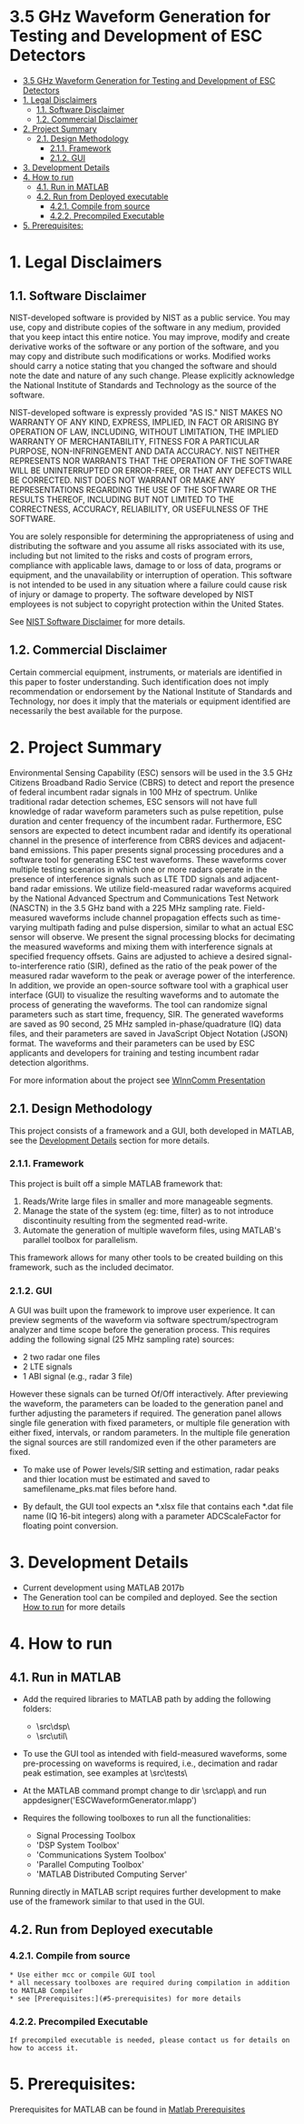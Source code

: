 # 3.5 GHz Waveform Generation for Testing and Development of ESC Detectors
<!-- TOC -->

- [3.5 GHz Waveform Generation for Testing and Development of ESC Detectors](#35-ghz-waveform-generation-for-testing-and-development-of-esc-detectors)
- [1. Legal Disclaimers](#1-legal-disclaimers)
    - [1.1. Software Disclaimer](#11-software-disclaimer)
    - [1.2. Commercial Disclaimer](#12-commercial-disclaimer)
- [2. Project Summary](#2-project-summary)
    - [2.1. Design Methodology](#21-design-methodology)
        - [2.1.1. Framework](#211-framework)
        - [2.1.2. GUI](#212-gui)
- [3. Development Details](#3-development-details)
- [4. How to run](#4-how-to-run)
    - [4.1. Run in MATLAB](#41-run-in-matlab)
    - [4.2. Run from Deployed executable](#42-run-from-deployed-executable)
        - [4.2.1. Compile from source](#421-compile-from-source)
        - [4.2.2. Precompiled Executable](#422-precompiled-executable)
- [5. Prerequisites:](#5-prerequisites)

<!-- /TOC -->

# 1. Legal Disclaimers
## 1.1. Software Disclaimer
 NIST-developed software is provided by NIST as a public service. 
 You may use, copy and distribute copies of the software in any medium,
 provided that you keep intact this entire notice. You may improve,
 modify and create derivative works of the software or any portion of
 the software, and you may copy and distribute such modifications or
 works. Modified works should carry a notice stating that you changed
 the software and should note the date and nature of any such change.
 Please explicitly acknowledge the National Institute of Standards and
 Technology as the source of the software.
 
 NIST-developed software is expressly provided "AS IS." NIST MAKES NO
 WARRANTY OF ANY KIND, EXPRESS, IMPLIED, IN FACT OR ARISING BY
 OPERATION OF LAW, INCLUDING, WITHOUT LIMITATION, THE IMPLIED WARRANTY
 OF MERCHANTABILITY, FITNESS FOR A PARTICULAR PURPOSE, NON-INFRINGEMENT
 AND DATA ACCURACY. NIST NEITHER REPRESENTS NOR WARRANTS THAT THE
 OPERATION OF THE SOFTWARE WILL BE UNINTERRUPTED OR ERROR-FREE, OR
 THAT ANY DEFECTS WILL BE CORRECTED. NIST DOES NOT WARRANT OR MAKE ANY 
 REPRESENTATIONS REGARDING THE USE OF THE SOFTWARE OR THE RESULTS 
 THEREOF, INCLUDING BUT NOT LIMITED TO THE CORRECTNESS, ACCURACY,
 RELIABILITY, OR USEFULNESS OF THE SOFTWARE.
 
 You are solely responsible for determining the appropriateness of
 using and distributing the software and you assume all risks
 associated with its use, including but not limited to the risks and
 costs of program errors, compliance with applicable laws, damage to 
 or loss of data, programs or equipment, and the unavailability or
 interruption of operation. This software is not intended to be used in
 any situation where a failure could cause risk of injury or damage to
 property. The software developed by NIST employees is not subject to
 copyright protection within the United States.

 See [NIST Software Disclaimer](https://www.nist.gov/disclaimer) for more details.

## 1.2. Commercial Disclaimer
 Certain commercial equipment, instruments, or materials are identified in this paper to foster understanding. Such identification does not imply recommendation or endorsement by the National Institute of Standards and Technology, nor does it imply that the materials or equipment identified are necessarily the best available for the purpose.
 
# 2. Project Summary

Environmental Sensing Capability (ESC) sensors will be used in the 3.5 GHz Citizens Broadband Radio Service (CBRS) to detect and report the presence of federal incumbent radar signals in 100 MHz of spectrum. Unlike traditional radar detection schemes, ESC sensors will not have full knowledge of radar waveform parameters such as pulse repetition, pulse duration and center frequency of the incumbent radar. Furthermore, ESC sensors are expected to detect incumbent radar and identify its operational channel in the presence of interference from CBRS devices and adjacent-band emissions. This paper presents signal processing procedures and a software tool for generating ESC test waveforms. These waveforms cover multiple testing scenarios in which one or more radars operate in the presence of interference signals such as LTE TDD signals and adjacent-band radar emissions. We utilize field-measured radar waveforms acquired by the National Advanced Spectrum and Communications Test Network (NASCTN) in the 3.5 GHz band with a 225 MHz sampling rate. Field-measured waveforms include channel propagation effects such as time-varying multipath fading and pulse dispersion, similar to what an actual ESC sensor will observe. We present the signal processing blocks for decimating the measured waveforms and mixing them with interference signals at specified frequency offsets. Gains are adjusted to achieve a desired signal-to-interference ratio (SIR), defined as the ratio of the peak power of the measured radar waveform to the peak or average power of the interference. In addition, we provide an open-source software tool with a graphical user interface (GUI) to visualize the resulting waveforms and to automate the process of generating the waveforms. The tool can randomize signal parameters such as start time, frequency, SIR. The generated waveforms are saved as 90 second, 25 MHz sampled in-phase/quadrature (IQ) data files, and their parameters are saved in JavaScript Object Notation (JSON) format. The waveforms and their parameters can be used by ESC applicants and developers for training and testing incumbent radar detection algorithms.

For more information about the project see [WInnComm Presentation](docs/3.5_GHz_Waveform_Generation_for_Testing_and_Development_of_ESC_Detectors_WInnComm2017.pdf)

## 2.1. Design Methodology
This project consists of a framework and a GUI, both developed in MATLAB, see the [Development Details](#3-development-details) section for more details.

### 2.1.1. Framework
This project is built off a simple MATLAB framework that:
1. Reads/Write large files in smaller and more manageable segments.
2. Manage the state of the system (eg: time, filter) as to not introduce discontinuity resulting from the segmented read-write.
3. Automate the generation of multiple waveform files, using MATLAB's parallel toolbox for parallelism.

This framework allows for many other tools to be created building on this framework, such as the included decimator.

### 2.1.2. GUI
A GUI was built upon the framework to improve user experience. It can preview segments of the waveform via software spectrum/spectrogram analyzer and time scope  before the generation process. This requires adding the following signal (25 MHz sampling rate) sources:
* 2 two radar one files
* 2 LTE signals
* 1 ABI signal (e.g., radar 3 file)

However these signals can be turned Of/Off interactively.
After previewing the waveform, the parameters can be loaded to the generation panel and further adjusting the parameters if required. The generation panel allows single file generation with fixed parameters, or multiple file generation with either fixed, intervals, or random parameters. In the multiple file generation the signal sources are still randomized even if the other parameters are fixed.  
* To make use of Power levels/SIR setting and estimation, radar peaks and thier location must be estimated and saved to samefilename_pks.mat files before hand.

* By default, the GUI tool expects an *.xlsx file that contains each *.dat file name (IQ 16-bit integers) along with a parameter ADCScaleFactor for floating point conversion.


# 3. Development Details
- Current development using MATLAB 2017b
- The Generation tool can be compiled and deployed. See the section [How to run](#4-how-to-run) for more details

 # 4. How to run
## 4.1. Run in MATLAB

* Add the required libraries to MATLAB path by adding the following folders:
    * \src\dsp\
    * \src\util\
* To use the GUI tool as intended with field-measured waveforms, some pre-processing on waveforms is required, i.e., decimation and radar peak estimation, see examples at \src\tests\

* At the MATLAB command prompt  change to dir \src\app\ and run appdesigner('ESCWaveformGenerator.mlapp')

* Requires the following toolboxes to run all the functionalities:
    * Signal Processing Toolbox
    * 'DSP System Toolbox'
    * 'Communications System Toolbox'
    * 'Parallel Computing Toolbox'
    * 'MATLAB Distributed Computing Server'

Running directly in MATLAB script requires further development to make use of the framework similar to that used in the GUI.

## 4.2. Run from Deployed executable

### 4.2.1. Compile from source 
    * Use either mcc or compile GUI tool
    * all necessary toolboxes are required during compilation in addition to MATLAB Compiler
    * see [Prerequisites:](#5-prerequisites) for more details

### 4.2.2. Precompiled Executable
    If precompiled executable is needed, please contact us for details on how to access it.
    
# 5. Prerequisites:
Prerequisites for MATLAB can be found in [Matlab Prerequisites](docs/Matlab_Prerequisites.txt)
